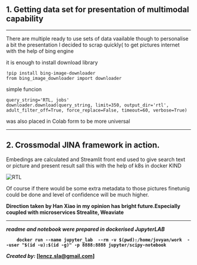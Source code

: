 

## 1.  Getting data set for presentation of multimodal capability
---
There are multiple ready to use sets of data vaailable though to personalise a bit the presentation I decided to scrap quickly( to get pictures internet with the help of bing engine

it is enough to install download library


```
!pip install bing-image-downloader
from bing_image_downloader import downloader
```
simple funcion

```
query_string='RTL, jobs'
downloader.download(query_string, limit=350, output_dir='rtl', adult_filter_off=True, force_replace=False, timeout=60, verbose=True)
```
was also placed in Colab form to be more universal





---
## 2.  Crossmodal JINA framework in action.

Embedings are calculated and Streamlit front end used to give search text or picture and present result sall this with the help of k8s in docker KIND




![RTL](rtl.gif)

Of course if there would be some extra metadata to those pictures  finetunig could be done and level of confidence will be much higher. <b>
    
Direction  taken by Han Xiao in my opinion has bright future.Especially coupled with microservices Strealite, Weaviate

---


_readme and notebook were prepared in dockerised JupyterLAB_ <b>

```
    docker run --name jupyter_lab  --rm -v $(pwd):/home/jovyan/work  --user "$(id -u):$(id -g)" -p 8888:8888 jupyter/scipy-notebook
```

_Created by:_ [lencz.sla@gmail.com]

